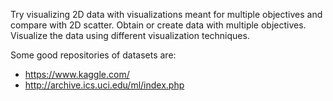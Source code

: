 Try visualizing 2D data with visualizations meant for multiple objectives and compare with 2D scatter.
Obtain or create data with multiple objectives. Visualize the data using different visualization techniques.

Some good repositories of datasets are:
* https://www.kaggle.com/
* http://archive.ics.uci.edu/ml/index.php